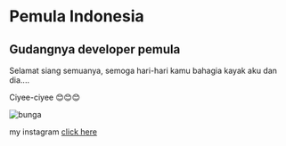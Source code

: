 
<html>
<head>
  <title>Belajar Ngoding Bosss</title>
</head>
<body>
  <main>
    <h1>Pemula Indonesia</h1> 
    <h2>Gudangnya developer pemula</h2>
    <p>Selamat siang semuanya, semoga hari-hari kamu bahagia kayak aku dan dia....</p>
    <p>Ciyee-ciyee 😊😊😊</p> 
    <img src="https://drive.google.com/file/d/1I8mi513a2reRrKKOqXZq1FMIR1XfIFqV/preview" alt="bunga"> 
    <p>my instagram <a href="http://m.instagram.com/acepj21"> click here</a></p>
  </main>
</body>
</html>
